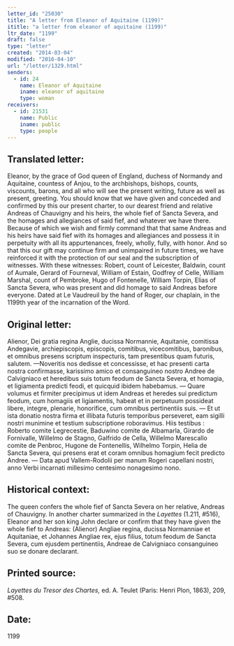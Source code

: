 ```yaml
---
letter_id: "25030"
title: "A letter from Eleanor of Aquitaine (1199)"
ititle: "a letter from eleanor of aquitaine (1199)"
ltr_date: "1199"
draft: false
type: "letter"
created: "2014-03-04"
modified: "2016-04-10"
url: "/letter/1329.html"
senders:
  - id: 24
    name: Eleanor of Aquitaine
    iname: eleanor of aquitaine
    type: woman
receivers:
  - id: 21531
    name: Public
    iname: public
    type: people
---
```

<h2> Translated letter:</h2>Eleanor, by the grace of God queen of England, duchess of Normandy and Aquitaine, countess of Anjou, to the archbishops, bishops, counts, viscounts, barons, and all who will see the present writing, future as well as present, greeting.
You should know that we have given and conceded and confirmed by this our present charter, to our dearest friend and relative Andreas of Chauvigny and his heirs, the whole fief of Sancta Severa, and the homages and allegiances of said fief, and whatever we have there.
Because of which we wish and firmly command that that same Andreas and his heirs have said fief with its homages and allegiances and possess it in perpetuity with all its appurtenances, freely, wholly, fully, with honor.
And so that this our gift may continue firm and unimpaired in future times, we have reinforced it with the protection of our seal and the subscription of witnesses.
With these witnesses:  Robert, count of Leicester, Baldwin, count of Aumale, Gerard of Fourneval, William of Estain, Godfrey of Celle, William Marshal, count of Pembroke, Hugo of Fontenelle, William Torpin, Elias of Sancta Severa, who was present and did homage to said Andreas before everyone.
Dated at Le Vaudreuil by the hand of Roger, our chaplain, in the 1199th year of the incarnation of the Word.
<h2 class="mt-4"> Original letter:</h2>Alienor, Dei gratia regina Anglie, ducissa Normannie, Aquitanie, comitissa Andegavie, archiepiscopis, episcopis, comitibus, vicecomitibus, baronibus, et omnibus presens scriptum inspecturis, tam presentibus quam futuris, salutem. —Noveritis nos dedisse et concessisse, et hac presenti carta nostra confirmasse, karissimo amico et consanguineo nostro Andree de Calvigniaco et heredibus suis totum feodum de Sancta Severa, et homagia, et ligiamenta predicti feodi, et quicquid ibidem habebamus. — Quare volumus et firmiter precipimus ut idem Andreas et heredes sui predictum feodum, cum homagiis et ligiamentis, habeat et in perpetuum possideat libere, integre, plenarie, honorifice, cum omnibus pertinentiis suis. — Et ut ista donatio nostra firma et illibata futuris temporibus perseveret, eam sigilli  nostri munimine et testium subscriptione roboravimus. Hiis testibus : Roberto comite Legrecestie, Baduwino comite de Albamarla, Girardo de Fornivalle, Willelmo de Stagno, Galfrido de Cella, Willelmo Marescallo comite de Penbroc, Hugone de Fontenellis, Wilhelmo Torpin, Helia de Sancta Severa, qui presens erat et coram omnibus homagium fecit predicto Andree. — Data apud Vallem-Rodolii per manum Rogeri capellani nostri, anno Verbi incarnati millesimo centesimo nonagesimo nono.
<h2 class="mt-4"> Historical context:</h2><p>The queen confers the whole fief of Sancta Severa on her relative, Andreas of Chauvigny. In another charter summarized in the <em>Layettes</em> (1.211, #516), Eleanor and her son king John declare or confirm that they have given the whole fief to Andreas: (Alienor) Angliae regina, ducissa Normanniae et Aquitaniae, et Johannes Angliae rex, ejus filius, totum feodum de Sancta Severa, cum ejusdem pertinentiis, Andreae de Calvigniaco consanguineo suo se donare declarant.</p><h2 class="mt-4"> Printed source:</h2><p><em>Layettes du Tresor des Chartes,</em> ed. A. Teulet (Paris: Henri Plon, 1863), 209, #508.</p><h2 class="mt-4"> Date:</h2>1199